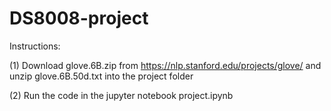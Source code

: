 # DS8008-project

Instructions:

(1) Download glove.6B.zip from https://nlp.stanford.edu/projects/glove/ and unzip glove.6B.50d.txt into the project folder 

(2) Run the code in the jupyter notebook project.ipynb
